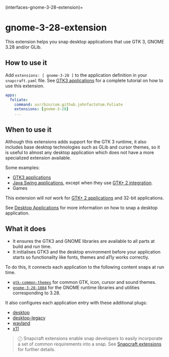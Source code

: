 (interfaces-gnome-3-28-extension)=
# gnome-3-28-extension

This extension helps you snap desktop applications that use GTK 3, GNOME 3.28 and/or GLib.

## How to use it

Add `extensions: [ gnome-3-28 ]` to the application definition in your `snapcraft.yaml` file. See [GTK3 applications](/interfaces/gtk3-applications) for a complete tutorial on how to use this extension.

```yaml
apps:
  foliate:
    command: usr/bin/com.github.johnfactotum.Foliate
    extensions: [gnome-3-28]
    ...
```

## When to use it

Although this extensions adds support for the GTK 3 runtime, it also includes base desktop technologies such as GLib and cursor themes, so it is useful to almost any desktop application which does not have a more specialized extension available.

Some examples:

* [GTK3 applications](/interfaces/gtk3-applications)
* [Java Swing applications](/interfaces/java-applications), except when they use [GTK+ 2 integration](https://forum.snapcraft.io/t/gtk2-applications/13508).
* Games

This extension will _not_ work for [GTK+ 2 applications](https://forum.snapcraft.io/t/gtk2-applications/13508) and 32-bit applications.

See [Desktop Applications](/interfaces/desktop-applications) for more information on how to snap a desktop application.

## What it does

* It ensures the GTK3 and GNOME libraries are available to all parts at build and run time.
* It initialises GTK3 and the desktop environment before your application starts so functionality like fonts, themes and a11y works correctly.

To do this, it connects each application to the following content snaps at run time.

- [`gtk-common-themes`](https://snapcraft.io/gtk-common-themes) for common GTK, icon, cursor and sound themes.
- [`gnome-3-28-1804`](https://snapcraft.io/gnome-3-28-1804) for the GNOME runtime libraries and utilities corresponding to 3.28.

It also configures each application entry with these additional plugs:

- [desktop](/interfaces/desktop-interface)
- [desktop-legacy](/interfaces/desktop-interface)
- [wayland](/interfaces/wayland-interface)
- [x11](/interfaces/x11-interface)

> ⓘ   Snapcraft extensions enable snap developers to easily incorporate a set of common requirements into a snap. See [Snapcraft extensions](/) for further details.

